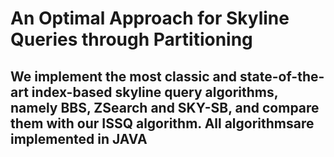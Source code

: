 # An Optimal Approach for Skyline Queries through Partitioning

## We implement the most classic and state-of-the-art index-based skyline query algorithms, namely BBS, ZSearch and SKY-SB, and compare them with our ISSQ algorithm. All algorithmsare implemented in JAVA
